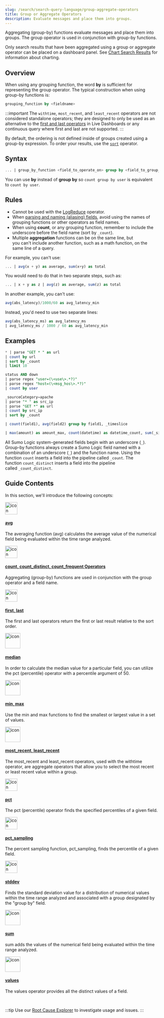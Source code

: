 ```yaml
---
slug: /search/search-query-language/group-aggregate-operators
title: Group or Aggregate Operators
description: Evaluate messages and place them into groups.
---
```


Aggregating (group-by) functions evaluate messages and place them into groups. The group operator is used in conjunction with group-by functions.

Only search results that have been aggregated using a group or aggregate operator can be placed on a dashboard panel. See [Chart Search Results](/docs/search/get-started-with-search/search-basics/chart-search-results) for information about charting.

## Overview

When using any grouping function, the word **by** is sufficient for representing the group operator. The typical construction when using group-by functions is:

```sql
grouping_function by <fieldname>
```

:::important
The `withtime`, `most_recent`, and `least_recent` operators are not considered standalone operators; they are designed to only be used as an alternative to the [first and last operators](/docs/search/search-query-language/group-aggregate-operators/first-last) in Live Dashboards or any continuous query where first and last are not supported.
:::

By default, the ordering is not defined inside of groups created using a group-by expression. To order your results, use the [`sort`](/docs/search/search-query-language/search-operators/sort) operator.

## Syntax

```sql
... | group_by_function <field_to_operate_on> group by <field_to_group_by>[, <field2>, ...]
```

You can use **by** instead of **group by** so `count group by user` is equivalent to `count by user`.

## Rules

* Cannot be used with the [LogReduce](/docs/search/logreduce) operator.
* When [parsing and naming (aliasing) fields](/docs/search/search-query-language/parse-operators/parse-field-option.md), avoid using the names of grouping functions or other operators as field names.
* When using **count**, or any grouping function, remember to include the underscore before the field name (sort by `_count`).
* Multiple **aggregation** functions can be on the same line, but you can't include another function, such as a math function, on the same line of a query.

For example, you can't use:

```sql
... | avg(x + y) as average, sum(x+y) as total
```

You would need to do that in two separate steps, such as:

```sql
... | x + y as z | avg(z) as average, sum(z) as total
```

In another example, you can't use:

```sql
avg(abs_latency)/1000/60 as avg_latency_min
```

Instead, you'd need to use two separate lines:

```sql
avg(abs_latency_ms) as avg_latency_ms
| avg_latency_ms / 1000 / 60 as avg_latency_min
```

## Examples

```sql title="Sort by _count and limit to 10 results"
* | parse "GET * " as url 
| count by url 
| sort by _count 
| limit 10
```

```sql title="Count by user"
status AND down 
| parse regex "user=(\<use\>.*?)"
| parse regex "host=(\<msg_hos\>.*?)"
| count by user
```

```sql title="Count by the Source IP address"
_sourceCategory=apache 
| parse "* " as src_ip
| parse "GET *" as url
| count by src_ip
| sort by _count
```

```sql title="Group by multiple fields"
| count(field1), avg(field2) group by field1, _timeslice
```

```sql title="Use multiple aggregate operators"
| max(amount) as amount_max, count(datetime) as datetime_count, sum(_size) as messages_size_sum, last(query) as last_query
```

All Sumo Logic system-generated fields begin with an underscore (`_`). Group-by functions always create a Sumo Logic field named with a combination of an underscore (`_`) and the function name. Using the function `count` inserts a field into the pipeline called `_count`. The function `count_distinct` inserts a field into the pipeline called `_count_distinct`.

## Guide Contents

In this section, we'll introduce the following concepts:

<div className="box-wrapper" markdown="1">
<div className="box smallbox1 card">
  <div className="container">
  <a href="/docs/search/search-query-language/group-aggregate-operators/avg"><img src={useBaseUrl('img/icons/operations/queries.png')} alt="icon" width="40"/><h4>avg</h4></a>
  <p>The averaging function (avg) calculates the average value of the numerical field being evaluated within the time range analyzed.</p>
  </div>
</div>
<div className="box smallbox2 card">
  <div className="container">
  <a href="/docs/search/search-query-language/group-aggregate-operators/count-count-distinct-and-count-frequent"><img src={useBaseUrl('img/icons/operations/queries.png')} alt="icon" width="40"/><h4>count, count_distinct, count_frequent Operators</h4></a>
  <p>Aggregating (group-by) functions are used in conjunction with the group operator and a field name.</p>
  </div>
</div>
<div className="box smallbox3 card">
  <div className="container">
  <a href="/docs/search/search-query-language/group-aggregate-operators/first-last"><img src={useBaseUrl('img/icons/operations/queries.png')} alt="icon" width="40"/><h4>first, last</h4></a>
  <p>The first and last operators return the first or last result relative to the sort order.</p>
  </div>
</div>
<div className="box smallbox4 card">
  <div className="container">
  <a href="/docs/search/search-query-language/group-aggregate-operators/median"><img src={useBaseUrl('img/icons/operations/queries.png')} alt="icon" width="50"/><h4>median</h4></a>
  <p>In order to calculate the median value for a particular field, you can utilize the pct (percentile) operator with a percentile argument of 50.</p>
  </div>
</div>
<div className="box smallbox5 card">
  <div className="container">
  <a href="/docs/search/search-query-language/group-aggregate-operators/min-max"><img src={useBaseUrl('img/icons/operations/queries.png')} alt="icon" width="50"/><h4>min, max</h4></a>
  <p>Use the min and max functions to find the smallest or largest value in a set of values.</p>
  </div>
</div>
<div className="box smallbox6 card">
  <div className="container">
  <a href="/docs/search/search-query-language/group-aggregate-operators/most-recent-least-recent"><img src={useBaseUrl('img/icons/operations/queries.png')} alt="icon" width="50"/><h4>most_recent, least_recent</h4></a>
  <p>The most_recent and least_recent operators, used with the withtime operator, are aggregate operators that allow you to select the most recent or least recent value within a group.</p>
  </div>
</div>
</div>
    <div className="box smallbox7 card">
      <div className="container">
      <a href="/docs/search/search-query-language/group-aggregate-operators/pct-percentile"><img src={useBaseUrl('img/icons/operations/queries.png')} alt="icon" width="40"/><h4>pct</h4></a>
      <p>The pct (percentile) operator finds the specified percentiles of a given field.</p>
      </div>
    </div>
    <div className="box smallbox8 card">
      <div className="container">
      <a href="/docs/search/search-query-language/group-aggregate-operators/pct-sampling"><img src={useBaseUrl('img/icons/operations/queries.png')} alt="icon" width="40"/><h4>pct_sampling</h4></a>
      <p>The percent sampling function, pct_sampling, finds the percentile of a given field.</p>
      </div>
    </div>
    <div className="box smallbox9 card">
      <div className="container">
      <a href="/docs/search/search-query-language/group-aggregate-operators/stddev"><img src={useBaseUrl('img/icons/operations/queries.png')} alt="icon" width="40"/><h4>stddev</h4></a>
      <p>Finds the standard deviation value for a distribution of numerical values within the time range analyzed and associated with a group designated by the "group by" field.</p>
      </div>
    </div>
    <div className="box smallbox10 card">
      <div className="container">
      <a href="/docs/search/search-query-language/group-aggregate-operators/sum"><img src={useBaseUrl('img/icons/operations/queries.png')} alt="icon" width="50"/><h4>sum</h4></a>
      <p>sum adds the values of the numerical field being evaluated within the time range analyzed.</p>
      </div>
    </div>
    <div className="box smallbox11 card">
      <div className="container">
      <a href="/docs/search/search-query-language/group-aggregate-operators/values"><img src={useBaseUrl('img/icons/operations/queries.png')} alt="icon" width="50"/><h4>values</h4></a>
      <p>The values operator provides all the distinct values of a field.</p>
      </div>
    </div>

<br/>

:::tip
Use our [Root Cause Explorer](/docs/observability/root-cause-explorer) to investigate usage and issues.
:::
